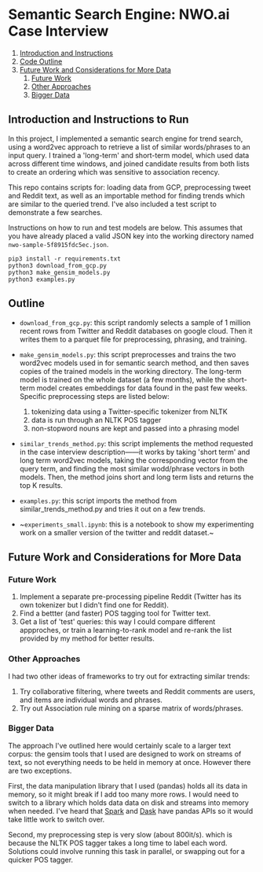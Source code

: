 # Semantic Search Engine: NWO.ai Case Interview
1. [Introduction and Instructions](#introduction)
2. [Code Outline](#outline)
3. [Future Work and Considerations for More Data](#more)
    1. [Future Work](#future)
    2. [Other Approaches](#other)
    3. [Bigger Data](#bigdata)


## Introduction and Instructions to Run <a name="introduction"></a>
In this project, I implemented a semantic search engine for trend search, using a word2vec approach to retrieve a list of similar words/phrases to an input query. I trained a 'long-term' and short-term model, which used data across different time windows, and joined candidate results from both lists to create an ordering which was sensitive to association recency.

This repo contains scripts for: loading data from GCP, preprocessing tweet and Reddit text, as well as an importable method for finding trends which are similar to the queried trend. I've also included a test script to demonstrate a few searches.

Instructions on how to run and test models are below. This assumes that you have already placed a valid JSON key into the working directory named `nwo-sample-5f8915fdc5ec.json`.

```
pip3 install -r requirements.txt
python3 download_from_gcp.py
python3 make_gensim_models.py
python3 examples.py
```

## Outline <a name="outline"></a>

- `download_from_gcp.py`: this script randomly selects a sample of 1 million recent rows from Twitter and Reddit databases on google cloud. Then it writes them to a parquet file for preprocessing, phrasing, and training.
- `make_gensim_models.py`: this script preprocesses and trains the two word2vec models used in for semantic search method, and then saves copies of the trained models in the working directory. The long-term model is trained on the whole dataset (a few months), while the short-term model creates embeddings for data found in the past few weeks. Specific preprocessing steps are listed below:
    1. tokenizing data using a Twitter-specific tokenizer from NLTK
    2. data is run through an NLTK POS tagger
    3. non-stopword nouns are kept and passed into a phrasing model

- `similar_trends_method.py`: this script implements the method requested in the case interview description——it works by taking 'short term' and long term word2vec models, taking the corresponding vector from the query term, and finding the most similar wodd/phrase vectors in both models. Then, the method joins short and long term lists and returns the top K results.
- `examples.py`: this script imports the method from similar_trends_method.py and tries it out on a few trends.
- ~`experiments_small.ipynb`: this is a notebook to show my experimenting work on a smaller version of the twitter and reddit dataset.~

## Future Work and Considerations for More Data<a name="more"></a>

### Future Work <a name="future"></a>
1. Implement a separate pre-processing pipeline Reddit (Twitter has its own tokenizer but I didn't find one for Reddit).
2. Find a bettter (and faster) POS tagging tool for Twitter text.
3. Get a list of 'test' queries: this way I could compare different appproches, or train a learning-to-rank model and re-rank the list provided by my method for better results.

### Other Approaches <a name="other"></a>
I had two other ideas of frameworks to try out for extracting similar trends:

1. Try collaborative filtering, where tweets and Reddit comments are users, and items are individual words and phrases.
2. Try out Association rule mining on a sparse matrix of words/phrases.

### Bigger Data <a name="bigdata"></a>
The approach I've outlined here would certainly scale to a larger text corpus: the gensim tools that I used are designed to work on streams of text, so not everything needs to be held in memory at once. However there are two exceptions.

First, the data manipulation library that I used (pandas) holds all its data in memory, so it might break if I add too many more rows. I would need to switch to a library which holds data data on disk and streams into memory when needed. I've heard that [Spark](https://spark.apache.org/) and [Dask](https://dask.org/) have pandas APIs so it would take little work to switch over.

Second, my preprocessing step is very slow (about 800it/s). which is because the NLTK POS tagger takes a long time to label each word. Solutions could involve running this task in parallel, or swapping out for a quicker POS tagger.
